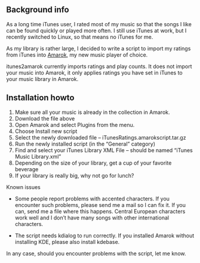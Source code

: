 ## Background info ##

As a long time iTunes user, I rated most of my music so that the songs I like can be found quickly or played more often. I still use iTunes at work, but I recently switched to Linux, so that means no iTunes for me.

As my library is rather large, I decided to write a script to import my ratings from iTunes into [Amarok](http://amarok.kde.org), my new music player of choice.

itunes2amarok currently imports ratings and play counts. It does not import your music into Amarok, it only applies ratings you have set in iTunes to your music library in Amarok.

## Installation howto ##

  1. Make sure all your music is already in the collection in Amarok.
  1. Download the file above
  1. Open Amarok and select Plugins from the menu.
  1. Choose Install new script
  1. Select the newly downloaded file – iTunesRatings.amarokscript.tar.gz
  1. Run the newly installed script (in the “General” category)
  1. Find and select your iTunes Library XML File – should be named “iTunes Music Library.xml”
  1. Depending on the size of your library, get a cup of your favorite beverage
  1. If your library is really big, why not go for lunch?


Known issues

  * Some people report problems with accented characters. If you encounter such problems, please send me a mail so I can fix it. If you can, send me a file where this happens. Central European characters work well and I don’t have many songs with other international characters.

  * The script needs kdialog to run correctly. If you installed Amarok without installing KDE, please also install kdebase.

In any case, should you encounter problems with the script, let me know.